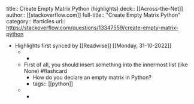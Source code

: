 title:: Create Empty Matrix Python (highlights)
deck:: [[Across-the-Net]]
author:: [[stackoverflow.com]]
full-title:: "Create Empty Matrix Python"
category:: #articles
url:: https://stackoverflow.com/questions/13347559/create-empty-matrix-python

- Highlights first synced by [[Readwise]] [[Monday, 31-10-2022]]
	- -
	- First of all, you should insert something into the innermost list (like None) #flashcard
		- How do you declare an empty matrix in Python?
		- tags:: [[python]]
	- -